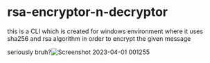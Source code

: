 # rsa-encryptor-n-decryptor
this is a CLI which is created for windows environment where it uses sha256 and rsa algorithm in order to encrypt the given message

seriously bruh?![Screenshot 2023-04-01 001255](https://user-images.githubusercontent.com/102710244/229203843-2d491da3-8076-4965-91d0-3ef8ca7b82b2.jpg)
